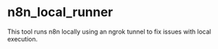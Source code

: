 # n8n_local_runner
This tool runs n8n locally using an ngrok tunnel to fix issues with local execution.
